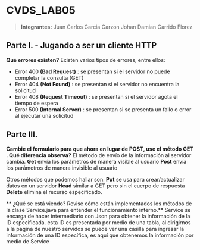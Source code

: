 # CVDS_LAB05

 > **Integrantes:** 
 > Juan Carlos Garcia Garzon
 > Johan Damian Garrido Florez
## Parte I. - Jugando a ser un cliente HTTP
**Qué errores existen?**
Existen varios tipos de errores, entre ellos:
-	Error 400 __(Bad Request)__ : se presentan si el servidor no puede completar la consulta (GET)
-	Error 404 __(Not Found)__ : se presentan si el servidor no encuentra la solicitud
-	Error 408 __(Request Timeout)__ : se presentan si el servidor agota el tiempo de espera
-	Error 500 __(Internal Server)__ : se presentan si se presenta un fallo o error al ejecutar una solicitud


## Parte III.

**Cambie el formulario para que ahora en lugar de POST, use el método GET . Qué diferencia observa?**
El método de envío de la información al servidor cambia.
**Get** envía los parámetros de manera visible al usuario
**Post** envía los parámetros de manera invisible al usuario

Otros métodos que podemos hallar son:
**Put** se usa para crear/actualizar datos en un servidor
**Head** similar a GET pero sin el cuerpo de respuesta
**Delete** elimina el recurso especificado.


** ¿Qué se está viendo? Revise cómo están implementados los métodos de la clase Service.java para entender el funcionamiento interno.**
 Service se encarga de hacer intermediario con Json para obtener la información de la ID especificada.
 esta ID es presentada por medio de una tabla, al dirigirnos a la página de nuestro servidos se puede ver
 una casilla para ingresar la información de una ID específica, es aquí que obtenemos la información por medio de Service